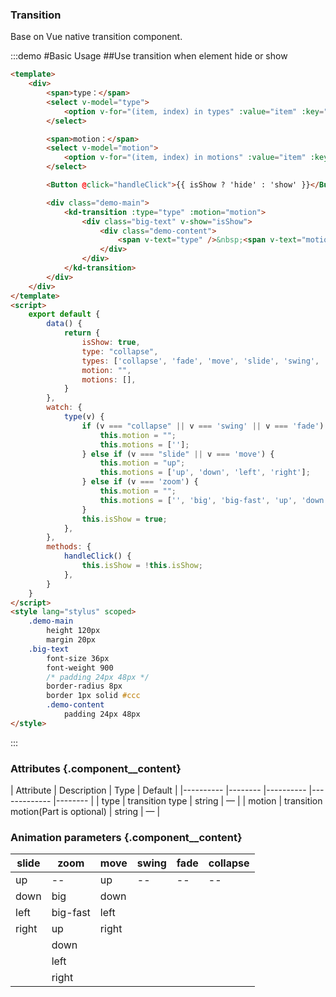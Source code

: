 ### Transition
Base on Vue native transition component.

:::demo #Basic Usage ##Use transition when element hide or show

```html
<template>
    <div>
        <span>type：</span>
        <select v-model="type">
            <option v-for="(item, index) in types" :value="item" :key="index">{{ item }}</option>
        </select>

        <span>motion：</span>
        <select v-model="motion">
            <option v-for="(item, index) in motions" :value="item" :key="index">{{ item }}</option>
        </select>

        <Button @click="handleClick">{{ isShow ? 'hide' : 'show' }}</Button>

        <div class="demo-main">
            <kd-transition :type="type" :motion="motion">
                <div class="big-text" v-show="isShow">
                    <div class="demo-content">
                        <span v-text="type" />&nbsp;<span v-text="motion" />
                    </div>
                </div>
            </kd-transition>
        </div>
    </div>
</template>
<script>
    export default {
        data() {
            return {
                isShow: true,
                type: "collapse",
                types: ['collapse', 'fade', 'move', 'slide', 'swing', 'zoom'],
                motion: "",
                motions: [],
            }
        },
        watch: {
            type(v) {
                if (v === "collapse" || v === 'swing' || v === 'fade') {
                    this.motion = "";
                    this.motions = [''];
                } else if (v === "slide" || v === 'move') {
                    this.motion = "up";
                    this.motions = ['up', 'down', 'left', 'right'];
                } else if (v === 'zoom') {
                    this.motion = "";
                    this.motions = ['', 'big', 'big-fast', 'up', 'down', 'left', 'right'];
                }
                this.isShow = true;
            },
        },
        methods: {
            handleClick() {
                this.isShow = !this.isShow;
            },
        }
    }
</script>
<style lang="stylus" scoped>
    .demo-main
        height 120px
        margin 20px
    .big-text
        font-size 36px
        font-weight 900
        /* padding 24px 48px */
        border-radius 8px
        border 1px solid #ccc
        .demo-content
            padding 24px 48px
</style>
```
:::

### Attributes {.component__content}
|   Attribute    |   Description    |   Type    |   Default  |
|---------- |-------- |---------- |-------------  |-------- |
| type     | transition type   | string    |     —    |
| motion     | transition motion(Part is optional)   | string |    —    |
### Animation parameters {.component__content}
| slide        | zoom        | move        | swing        |fade        |collapse        |
|--------------|-------------|--------------|--------------|--------------|--------------|
| up           | --        | up           | --        | --        |--        |
| down         | big         | down           |           |           |           |
| left         | big-fast    | left           |           |           |            |
| right        | up          | right           |           |           |            |
|              | down          |              |           |           |             |
|              | left          |              |           |           |             |
|              | right          |              |           |           |            |
